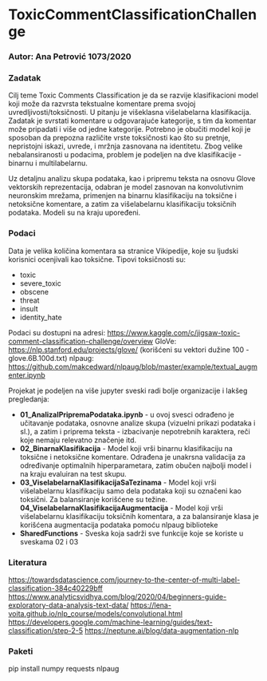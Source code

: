 # ToxicCommentClassificationChallenge

### Autor:  Ana Petrović 1073/2020


### Zadatak
Cilj teme Toxic Comments Classification je da se razvije klasifikacioni model koji može da razvrsta tekstualne komentare prema svojoj uvredljivosti/toksičnosti. U pitanju je višeklasna višelabelarna klasifikacija. Zadatak je svrstati komentare u odgovarajuće kategorije, s tim da komentar može pripadati i više od jedne kategorije. Potrebno je obučiti model koji je sposoban da prepozna različite vrste toksičnosti kao što su pretnje, nepristojni iskazi, uvrede, i mržnja zasnovana na identitetu. 
Zbog velike nebalansiranosti u podacima, problem je podeljen na dve klasifikacije - binarnu i multilabelarnu.

Uz detaljnu analizu skupa podataka, kao i pripremu teksta na osnovu Glove vektorskih reprezentacija, odabran je model zasnovan na konvolutivnim neuronskim mrežama, primenjen na binarnu klasifikaciju na toksične i netoksične komentare, a zatim za višelabelarnu klasifikaciju toksičnih podataka. Modeli su na kraju upoređeni.

### Podaci

Data je velika količina komentara sa stranice Vikipedije, koje su ljudski korisnici ocenjivali kao toksične. Tipovi toksičnosti su: 

- toxic
- severe_toxic
- obscene
- threat
- insult
- identity_hate


Podaci su dostupni na adresi: https://www.kaggle.com/c/jigsaw-toxic-comment-classification-challenge/overview
GloVe: https://nlp.stanford.edu/projects/glove/ (korišćeni su vektori dužine 100 -  glove.6B.100d.txt)
nlpaug: https://github.com/makcedward/nlpaug/blob/master/example/textual_augmenter.ipynb

Projekat je podeljen na više jupyter sveski radi bolje organizacije i lakšeg pregledanja: 

- **01_AnalizaIPripremaPodataka.ipynb** - u ovoj svesci odrađeno je učitavanje podataka, osnovne analize skupa (vizuelni prikazi podataka i sl.), a zatim i priprema teksta - izbacivanje nepotrebnih karaktera, reči koje nemaju relevatno značenje itd. 
- **02_BinarnaKlasifikacija** - Model koji vrši binarnu klasifikaciju na toksične i netoksične komentare. Odrađena je unakrsna validacija za određivanje optimalnih hiperparametara, zatim obučen najbolji model i na kraju evaluiran na test skupu.
- **03_ViselabelarnaKlasifikacijaSaTezinama** - Model koji vrši  višelabelarnu klasifikaciju samo dela podataka koji su označeni kao toksični. Za balansiranje korišćene su težine.
**04_ViselabelarnaKlasifikacijaAugmentacija** - Model koji vrši višelabelarnu klasifikaciju toksičnih komentara, a za balansiranje klasa je korišćena augmentacija podataka pomoću nlpaug biblioteke
- **SharedFunctions** - Sveska koja sadrži sve funkcije koje se koriste u sveskama 02 i 03 


### Literatura
https://towardsdatascience.com/journey-to-the-center-of-multi-label-classification-384c40229bff
https://www.analyticsvidhya.com/blog/2020/04/beginners-guide-exploratory-data-analysis-text-data/
https://lena-voita.github.io/nlp_course/models/convolutional.html
https://developers.google.com/machine-learning/guides/text-classification/step-2-5
https://neptune.ai/blog/data-augmentation-nlp

### Paketi 
pip install numpy requests nlpaug